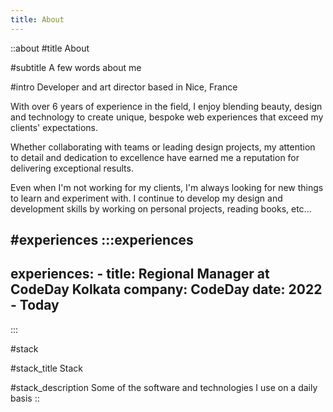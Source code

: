 ```yaml
---
title: About
---
```


::about
#title
About

#subtitle
A few words about me

#intro
Developer and art director based in Nice, France

With over 6 years of experience in the field, I enjoy blending beauty, design and technology to create unique, bespoke web experiences that exceed my clients' expectations.

Whether collaborating with teams or leading design projects, my attention to detail and dedication to excellence have earned me a reputation for delivering exceptional results.

Even when I'm not working for my clients, I'm always looking for new things to learn and experiment with. I continue to develop my design and development skills by working on personal projects, reading books, etc...

#experiences
  :::experiences
  ---
  experiences:
    - title: Regional Manager at CodeDay Kolkata
      company: CodeDay
      date: 2022 - Today
  ---
  :::

#stack

#stack_title
Stack

#stack_description
Some of the software and technologies I use on a daily basis
::
